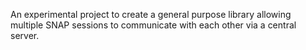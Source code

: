 An experimental project to create a general purpose library allowing multiple SNAP sessions to communicate with each other via a central server.
